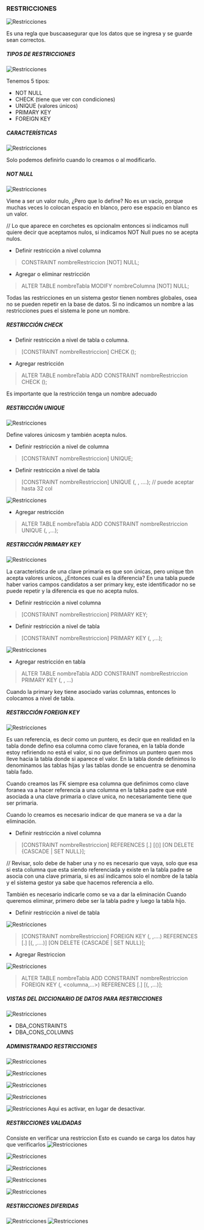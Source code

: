 ### RESTRICCIONES

![Restricciones](img/restricciones.png)

Es una regla que buscaasegurar que los datos que se ingresa y se guarde sean correctos.

##### TIPOS DE RESTRICCIONES

![Restricciones](img/tipos.png)

Tenemos 5 tipos:

- NOT NULL
- CHECK (tiene que ver con condiciones)
- UNIQUE (valores únicos)
- PRIMARY KEY
- FOREIGN KEY

##### CARACTERÍSTICAS

![Restricciones](img/caractetisticas.png)

Solo podemos definirlo cuando lo creamos o al modificarlo.

##### NOT NULL

![Restricciones](img/res_not_null.png)

Viene a ser un valor nulo, ¿Pero que lo define?
No es un vacío, porque muchas veces lo colocan espacio en blanco, pero ese espacio en blanco es un valor.

// Lo que aparece en corchetes es opcionalm entonces si indicamos null quiere decir que aceptamos nulos, si indicamos NOT Null pues no se acepta nulos.

- Definir restricción a nivel columna

> CONSTRAINT nombreRestriccion [NOT] NULL;

- Agregar o eliminar restricción

> ALTER TABLE nombreTabla
> MODIFY nombreColumna [NOT] NULL;

Todas las restricciones en un sistema gestor tienen nombres globales, osea no se pueden repetir en la base de datos. Si no indicamos un nombre a las restricciones pues el sistema le pone un nombre.

##### RESTRICCIÓN CHECK

- Definir restricción a nivel de tabla o columna.

> [CONSTRAINT nombreRestriccion]
> CHECK (<condicion>);

- Agregar restricción

> ALTER TABLE nombreTabla
> ADD CONSTRAINT nombreRestriccion CHECK (<condicion>);

Es importante que la restricción tenga un nombre adecuado

##### RESTRICCIÓN UNIQUE

![Restricciones](img/unique.png)

Define valores únicosm y también acepta nulos.

- Definir restricción a nivel de columna

> [CONSTRAINT nombreRestriccion] UNIQUE;

- Definir restricción a nivel de tabla

> [CONSTRAINT nombreRestriccion]
> UNIQUE (<columna>, <columna>, ....);  // puede aceptar hasta 32 col


![Restricciones](img/unique2.png)

- Agregar restricción

> ALTER TABLE nombreTabla
> ADD CONSTRAINT nombreRestriccion
> UNIQUE (<columna>, <columna>,...);

##### RESTRICCIÓN PRIMARY KEY

![Restricciones](img/primary.png)

La caracteristica de una clave primaria es que son únicas, pero unique tbn acepta valores unicos, ¿Entonces cual es la diferencia?
En una tabla puede haber varios campos candidatos a ser primary key, este identificador no se puede repetir y la diferencia es que no acepta nulos.

- Definir restricción a nivel columna

> [CONSTRAINT nombreRestriccion] PRIMARY KEY;

- Definir restricción a nivel de tabla

> [CONSTRAINT nombreRestriccion]
> PRIMARY KEY (<columna>, <columna>,...);

![Restricciones](img/unique2.png)

- Agregar restricción en tabla

> ALTER TABLE nombreTabla
> ADD CONSTRAINT nombreRestriccion
> PRIMARY KEY (<columna>, <columna>, ...)

Cuando la primary key tiene asociado varias columnas, entonces lo colocamos a nivel de tabla.

##### RESTRICCIÓN FOREIGN KEY

![Restricciones](img/foreign.png)

Es uan referencia, es decir como un puntero, es decir que en realidad en la tabla donde defino esa columna como clave foranea, en la tabla donde estoy refiriendo no está el valor, si no que definimos un puntero quen mos lleve  hacia la tabla donde si aparece el valor.  En la tabla donde definimos lo denominamos las tablas hijas y las tablas donde se encuentra se denomina tabla fado. 

Cuando creamos las FK siempre esa columna que definimos como clave foranea va a hacer referencia a una columna en la tabka padre que esté asociada a una clave primaria o clave unica, no necesariamente tiene que ser primaria.

Cuando lo creamos es necesario indicar de que manera se va a dar la eliminación.

- Definir restricción a nivel columna

> [CONSTRAINT nombreRestriccion]
> REFERENCES [<esquema>.] <nombreTabla>
> [(<columna>)]
> [ON DELETE {CASCADE | SET NULL}];

// Revisar, solo debe de haber una y no es necesario que vaya, solo que esa si esta columna que esta siendo referenciada y existe en la tabla padre se asocia con una clave primaria, si es así indicamos solo el nombre de la tabla y el sistema gestor ya sabe que hacemos referencia a ello.

También es necesario indicarle como se va a dar la eliminación
Cuando queremos eliminar, primero debe ser la tabla padre y luego la tabla hijo.

- Definir restricción a nivel de tabla

![Restricciones](img/foreign2.png)

> [CONSTRAINT nombreRestriccion]
> FOREIGN KEY (<columna>, <columna>,....)
> REFERENCES [<esquema>.]<nombreTabla>
> [(<columna>, <columna>,....)]
> [ON DELETE {CASCADE | SET NULL}];

- Agregar Restriccion

![Restricciones](img/foreign3.png)

> ALTER TABLE nombreTabla
> ADD CONSTRAINT nombreRestriccion
> FOREIGN KEY (<columna>, <columna,...>)
> REFERENCES [<esquema>.] <nombreTabla>
> [(<columna>, <columna>,...)];

##### VISTAS DEL DICCIONARIO DE DATOS PARA RESTRICCIONES

![Restricciones](img/vistas.png)

- DBA_CONSTRAINTS
- DBA_CONS_COLUMNS

##### ADMINISTRANDO RESTRICCIONES

![Restricciones](img/adm_res.png)

![Restricciones](img/foreign2.png)

![Restricciones](img/ac_res.png)

![Restricciones](img/ac_res2.png)

![Restricciones](img/ac_res3.png)
Aqui es activar, en lugar de desactivar.

##### RESTRICCIONES VALIDADAS

Consiste en verificar una restriccion
Esto es cuando se carga los datos hay que verificarlos
![Restricciones](img/res_val.png)

![Restricciones](img/validadas.png)

![Restricciones](img/res_val.png)

![Restricciones](img/validar.png)

![Restricciones](img/cargar.png)

##### RESTRICCIONES DIFERIDAS

![Restricciones](img/res_d.png)
![Restricciones](img/diferidas.png)











































































